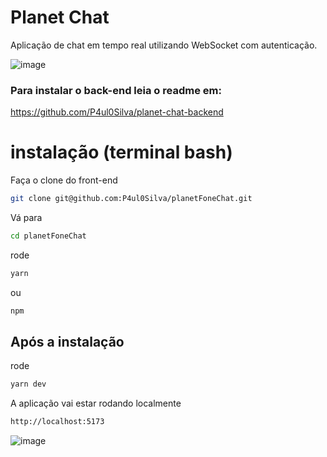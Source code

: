 # Planet Chat
Aplicação de chat em tempo real utilizando WebSocket com autenticação. 

![image](https://github.com/P4ul0Silva/planetFoneChat/assets/79770252/657fc40e-0bf2-4704-9521-cb8b682df245)


### Para instalar o back-end leia o readme em:
https://github.com/P4ul0Silva/planet-chat-backend

# instalação (terminal bash)

Faça o clone do front-end 
```bash
git clone git@github.com:P4ul0Silva/planetFoneChat.git
```
Vá para
```bash
cd planetFoneChat
```
rode
```bash
yarn 
``` 
ou 
```bash
npm 
```

## Após a instalação 
rode
```bash
yarn dev
```
A aplicação vai estar rodando localmente
```bash
http://localhost:5173 
```
![image](https://github.com/P4ul0Silva/planetFoneChat/assets/79770252/e4ff512f-04b8-4f3f-ac27-e897cfe81d35)





